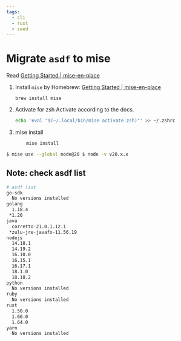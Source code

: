 ```yaml
---
tags:
  - cli
  - rust
  - seed
---
```

# Migrate `asdf` to mise

Read [Getting Started | mise-en-place](https://mise.jdx.dev/getting-started.html)

1) Install `mise` by Homebrew: [Getting Started | mise-en-place](https://mise.jdx.dev/getting-started.html#homebrew)
	```shell
	brew install mise
	```

2) Activate for zsh
   Activate according to the docs.
	```zsh
	echo 'eval "$(~/.local/bin/mise activate zsh)"' >> ~/.zshrc
	```

3) mise install
	```zsh
		mise install
	```


```zsh
$ mise use --global node@20 $ node -v v20.x.x
```

## Note: check asdf list

```zsh
# asdf list
go-sdk
  No versions installed
golang
  1.18.4
 *1.20
java
  corretto-21.0.1.12.1
 *zulu-jre-javafx-11.56.19
nodejs
  14.18.1
  14.19.2
  16.10.0
  16.15.1
  16.17.1
  18.1.0
  18.18.2
python
  No versions installed
ruby
  No versions installed
rust
  1.50.0
  1.60.0
  1.64.0
yarn
  No versions installed
```
